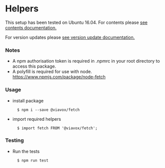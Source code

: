 Helpers
=======

This setup has been tested on Ubuntu 16.04.
For contents please [see contents documentation.](./docs/CONTENTS.md) 

For version updates please [see version update documentation.](./docs/UPDATES.md) 
 
### Notes
- A npm authorisation token is required in .npmrc in your root directory to access this package.
- A polyfill is required for use with node. https://www.npmjs.com/package/node-fetch

### Usage
    
- install package

        $ npm i --save @viavox/fetch
        
- import required helpers
    
        $ import fetch FROM '@viavox/fetch';


       
### Testing
- Run the tests
        
        $ npm run test